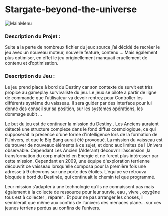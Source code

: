 # Stargate-beyond-the-universe
![MainMenu](https://github.com/PaulSenecal/Stargate-beyond-the-universe/assets/102356707/efb6a4cb-27b4-4f70-9ca8-9f74ca68eac1)
<h3>Description du Projet :</h3>
Suite a la perte de nombreux fichier du jeux source j’ai décidé de recréer le jeu avec un nouveau moteur, nouvelle feature, contenu ... 
Mais également plus optimiser, en effet le jeu originellement manquait cruellement de contenu et d’optimisation.



<h3>Description du Jeu :</h3>
Le jeu prend place à bord du Destiny car son contexte de survit est très propice au gameplay survivaliste du jeu.
Le jeux se pilote a partir de ligne de commande que l’utilisateur va devoir rentrez pour Controller les différents système du vaisseau. 
Il sera guider par des interface pour lui donné des conseil sur sa position, sur les systèmes opérations, les dommage subit …

Le but du jeu est de continuer la mission du Destiny . Les Anciens auraient détecté une structure complexe dans le fond diffus cosmologique, 
ce qui supposerait la présence d'une forme d'intelligence lors de la formation de l'Univers, et que le Big Bang aurait été provoqué. 
La mission du vaisseau est de trouver de nouveaux éléments à ce sujet, et donc aux limites de l'Univers observable.
Cependant Les Ancien (Alderant) découvrir l’ascension ,la transformation du corp matériel en Energie et ne furent plus intéresser par cette mission.
Cependant en 2009, une équipe d'exploration terrienne découvrit ce vaisseau lorsqu'elle composa pour la première fois une adresse à 9 chevrons sur une porte des étoiles. L'équipe se retrouva bloquée à bord du Destinée, qui continuait le chemin tel que programmé.

Leur mission s’adapter à une technologie qu’ils ne connaissent pas mais également à la collecte de ressource pour leur survie, eau , vivre , oxygène tous est à collecter , réparer . 
Et pour ne pas arranger les choses, il semblerait que même aux confins de l’univers des menaces plane… sur ces jeunes terriens perdus au confins de l’univers.


